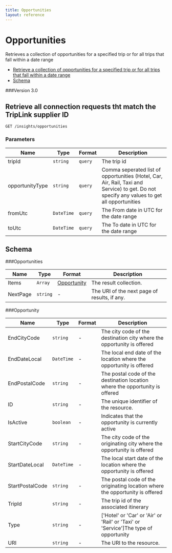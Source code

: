 ```yaml
---
title: Opportunities 
layout: reference
---
```


# Opportunities

Retrieves a collection of opportunities for a specified trip or for all trips that fall within a date range

* [Retrieve a collection of opportunities for a specified trip or for all trips that fall within a date range](#get)
* [Schema](#schema)

###Version
3.0

## <a name="get"></a>Retrieve all connection requests tht match the TripLink supplier ID

    GET /insights/opportunities

        
### Parameters

Name | Type | Format | Description
-----|------|--------|------------			
tripId	|	`string`	|	`query`	|	The trip id
opportunityType	|	`string`	|	`query`	|	Comma seperated list of opportunities (Hotel, Car, Air, Rail, Taxi and Service) to get. Do not specify any values to get all opportunities
fromUtc	|	`DateTime`	|	`query`	|	The From date in UTC for the date range
toUtc	|	`DateTime`	|	`query`	|	The To date in UTC for the date range


## <a name="schema"></a>Schema


###<a name="opportunities"></a>Opportunities

Name | Type | Format | Description
-----|------|--------|------------
Items	|	`Array`	|	[Opportunity](#opportunity)	|	The result collection.
NextPage	|	`string`	|	-	|	The URI of the next page of results, if any.


###<a name="opportunity"></a>Opportunity

Name | Type | Format | Description
-----|------|--------|------------
EndCityCode	|	`string`	|	-	|	The city code of the destination city where the opportunity is offered
EndDateLocal	|	`DateTime`	|	-	|	The local end date of the location where the opportunity is offered
EndPostalCode	|	`string`	|	-	|	The postal code of the destination location where the opportunity is offered
ID	|	`string`	|	-	|	The unique identifier of the resource.
IsActive	|	`boolean`	|	-	|	Indicates that the opportunity is currently active
StartCityCode	|	`string`	|	-	|	The city code of the originating city where the opportunity is offered
StartDateLocal	|	`DateTime`	|	-	|	The local start date of the location where the opportunity is offered
StartPostalCode	|	`string`	|	-	|	The postal code of the originating location where the opportunity is offered
TripId	|	`string`	|	-	|	The trip id of the associated itinerary
Type	|	`string`	|	-	|	['Hotel' or 'Car' or 'Air' or 'Rail' or 'Taxi' or 'Service']The type of opportunity
URI	|	`string`	|	-	|	The URI to the resource.					
